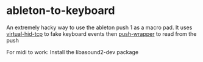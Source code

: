 # ableton-to-keyboard
An extremely hacky way to use the ableton push 1 as a macro pad.
It uses [virtual-hid-tcp](https://github.com/nmelihsensoy/virtual-hid-tcp) to fake keyboard events
then [push-wrapper](https://github.com/crosslandwa/push-wrapper) to read from the push

For midi to work: Install the libasound2-dev package